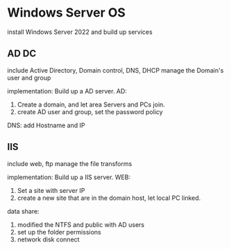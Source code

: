 # Windows Server OS
install Windows Server 2022 and build up services

## AD DC
include Active Directory, Domain control, DNS, DHCP
manage the Domain's user and group 

implementation:
Build up a AD server.
AD:
1. Create a domain, and let area Servers and PCs join.
2. create AD user and group, set the password policy

DNS: add Hostname and IP

## IIS
include web, ftp
manage the file transforms

implementation:
Build up a IIS server.
WEB: 
1. Set a site with server IP
2. create a new site that are in the domain host, let local PC linked.

data share:
1. modified the NTFS and public with AD users
2. set up the folder permissions
3. network disk connect